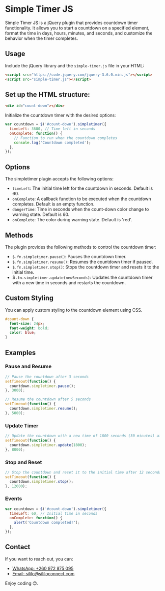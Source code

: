 # Simple Timer JS

Simple Timer JS is a jQuery plugin that provides countdown timer functionality. It allows you to start a countdown on a specified element, format the time in days, hours, minutes, and seconds, and customize the behavior when the timer completes.

## Usage

Include the jQuery library and the `simple-timer.js` file in your HTML:

```html
<script src="https://code.jquery.com/jquery-3.6.0.min.js"></script>
<script src="simple-timer.js"></script>
```
## Set up the HTML structure:
```html
<div id="count-down"></div>
```
Initialize the countdown timer with the desired options:
```js
var countdown = $('#count-down').simpletimer({
  timeLeft: 3600, // Time left in seconds
  onComplete: function() {
    // Function to run when the countdown completes
    console.log('Countdown completed');
  },
});
```
## Options
The simpletimer plugin accepts the following options:

- `timeLeft`: The initial time left for the countdown in seconds. Default is 60.
- `onComplete`: A callback function to be executed when the countdown completes. Default is an empty function.
- `dangerTime`: Time in seconds when the count-down color change to warning state. Default is 60.
- `onComplete`: The color during warning state. Default is 'red'.

## Methods
The plugin provides the following methods to control the countdown timer:

- `$.fn.simpletimer.pause()`: Pauses the countdown timer.
- `$.fn.simpletimer.resume()`: Resumes the countdown timer if paused.
- `$.fn.simpletimer.stop()`: Stops the countdown timer and resets it to the initial time.
- $`.fn.simpletimer.update(newSeconds)`: Updates the countdown timer with a new time in seconds and restarts the countdown.

## Custom Styling
You can apply custom styling to the countdown element using CSS.
```css
#count-down {
  font-size: 24px;
  font-weight: bold;
  color: blue;
}
```

## Examples
### Pause and Resume

```js
// Pause the countdown after 3 seconds
setTimeout(function() {
  countdown.simpletimer.pause();
}, 3000);

// Resume the countdown after 5 seconds
setTimeout(function() {
  countdown.simpletimer.resume();
}, 5000);

```
### Update Timer
```js
// Update the countdown with a new time of 1800 seconds (30 minutes) after 8 seconds
setTimeout(function() {
  countdown.simpletimer.update(1800);
}, 8000);

```
### Stop and Reset
```js
// Stop the countdown and reset it to the initial time after 12 seconds
setTimeout(function() {
  countdown.simpletimer.stop();
}, 12000);

```
### Events 
```js
var countdown = $('#count-down').simpletimer({
  timeLeft: 60, // Initial time in seconds
  onComplete: function() {
    alert('Countdown completed!');
  },
});
```
## Contact
If you want to reach out, you can:
- [WhatsApp: +260 972 875 095](https://wa.me/260972875095)
- [Email: sililo@sililoconnect.com](mailto:sililo@sililoconnect.com)

Enjoy coding 😊.

